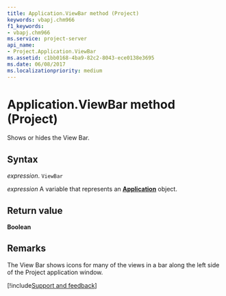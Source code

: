 ```yaml
---
title: Application.ViewBar method (Project)
keywords: vbapj.chm966
f1_keywords:
- vbapj.chm966
ms.service: project-server
api_name:
- Project.Application.ViewBar
ms.assetid: c1bb0168-4ba9-82c2-8043-ece0138e3695
ms.date: 06/08/2017
ms.localizationpriority: medium
---
```



# Application.ViewBar method (Project)

Shows or hides the View Bar.


## Syntax

_expression_. `ViewBar`

_expression_ A variable that represents an **[Application](Project.Application.md)** object.


## Return value

 **Boolean**


## Remarks

The View Bar shows icons for many of the views in a bar along the left side of the Project application window.

[!include[Support and feedback](~/includes/feedback-boilerplate.md)]